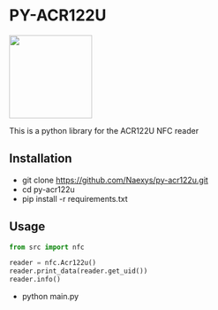 # PY-ACR122U

<img src="http://downloads.acs.com.hk/product-website-image/acr38-image.jpg" width="150" height="150">

This is a python library for the ACR122U NFC reader

## Installation

- git clone https://github.com/Naexys/py-acr122u.git
- cd py-acr122u
- pip install -r requirements.txt

## Usage

```python
from src import nfc

reader = nfc.Acr122u()
reader.print_data(reader.get_uid())
reader.info()
```

- python main.py
